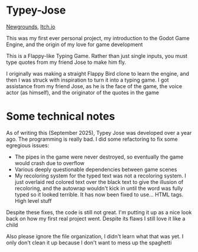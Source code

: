 # Typey-Jose

[Newgrounds](https://www.newgrounds.com/portal/view/996198), [Itch.io](https://jowain.itch.io/typey-jose)

This was my first ever personal project, my introduction to the Godot Game Engine, and the origin of my love for game development

This is a Flappy-like Typing Game. Rather than just single inputs, you must type quotes from my friend Jose to make him fly.

I originally was making a straight Flappy Bird clone to learn the engine, and then I was struck with inspiration to turn it into a typing game. I got assistance from my friend Jose, as he is the face of the game, the voice actor (as himself), and the originator of the quotes in the game

# Some technical notes
As of writing this (September 2025), Typey Jose was developed over a year ago. The programming is really bad. I did some refactoring to fix some egregious issues:
* The pipes in the game were never destroyed, so eventually the game would crash due to overflow
* Various deeply questionable dependencies between game scenes
* My recoloring system for the typed text was not a recoloring system. I just overlaid red colored text over the black text to give the illusion of recoloring, and the autowrap wouldn't kick in until the word was fully typed so it looked terrible. It has now been fixed to use... HTML tags. High level stuff

Despite these fixes, the code is still not great. I'm putting it up as a nice look back on how my first real project went. Despite its flaws I still love it like a child

Also please ignore the file organization, I didn't learn what that was yet. I only don't clean it up because I don't want to mess up the spaghetti

